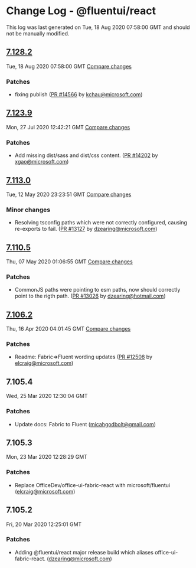 # Change Log - @fluentui/react

This log was last generated on Tue, 18 Aug 2020 07:58:00 GMT and should not be manually modified.

<!-- Start content -->

## [7.128.2](https://github.com/microsoft/fluentui/tree/@fluentui/react_v7.128.2)

Tue, 18 Aug 2020 07:58:00 GMT 
[Compare changes](https://github.com/microsoft/fluentui/compare/@fluentui/react_v7.123.9..@fluentui/react_v7.128.2)

### Patches

- fixing publish ([PR #14566](https://github.com/microsoft/fluentui/pull/14566) by kchau@microsoft.com)

## [7.123.9](https://github.com/microsoft/fluentui/tree/@fluentui/react_v7.123.9)

Mon, 27 Jul 2020 12:42:21 GMT 
[Compare changes](https://github.com/microsoft/fluentui/compare/@fluentui/react_v7.122.0..@fluentui/react_v7.123.9)

### Patches

- Add missing dist/sass and dist/css content. ([PR #14202](https://github.com/microsoft/fluentui/pull/14202) by xgao@microsoft.com)

## [7.113.0](https://github.com/microsoft/fluentui/tree/@fluentui/react_v7.113.0)

Tue, 12 May 2020 23:23:51 GMT 
[Compare changes](https://github.com/microsoft/fluentui/compare/@fluentui/react_v7.111.1..@fluentui/react_v7.113.0)

### Minor changes

- Resolving tsconfig paths which were not correctly configured, causing re-exports to fail. ([PR #13127](https://github.com/microsoft/fluentui/pull/13127) by dzearing@microsoft.com)

## [7.110.5](https://github.com/microsoft/fluentui/tree/@fluentui/react_v7.110.5)

Thu, 07 May 2020 01:06:55 GMT 
[Compare changes](https://github.com/microsoft/fluentui/compare/@fluentui/react_v7.106.2..@fluentui/react_v7.110.5)

### Patches

- CommonJS paths were pointing to esm paths, now should correctly point to the rigth path. ([PR #13026](https://github.com/microsoft/fluentui/pull/13026) by dzearing@hotmail.com)

## [7.106.2](https://github.com/microsoft/fluentui/tree/@fluentui/react_v7.106.2)

Thu, 16 Apr 2020 04:01:45 GMT 
[Compare changes](https://github.com/microsoft/fluentui/compare/@fluentui/react_v7.106.0..@fluentui/react_v7.106.2)

### Patches

- Readme: Fabric=>Fluent wording updates ([PR #12508](https://github.com/microsoft/fluentui/pull/12508) by elcraig@microsoft.com)

## 7.105.4
Wed, 25 Mar 2020 12:30:04 GMT

### Patches

- Update docs: Fabric to Fluent (micahgodbolt@gmail.com)
## 7.105.3
Mon, 23 Mar 2020 12:28:29 GMT

### Patches

- Replace OfficeDev/office-ui-fabric-react with microsoft/fluentui (elcraig@microsoft.com)
## 7.105.2
Fri, 20 Mar 2020 12:25:01 GMT

### Patches

- Adding @fluentui/react major release build which aliases office-ui-fabric-react. (dzearing@microsoft.com)
